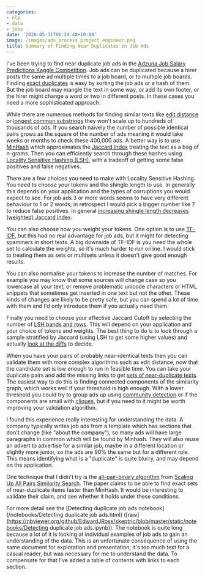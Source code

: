 ```yaml
---
categories:
- nlp
- data
- jobs
date: '2020-05-31T06:24:48+10:00'
image: /images/ads_process_project_engineer.png
title: Summary of Finding Near Duplicates in Job Ads
---
```


I've been trying to find near duplicate job ads in the [Adzuna Job Salary Predictions Kaggle Competition](https://www.kaggle.com/c/job-salary-prediction).
Job ads can be duplicated because a hirer posts the same ad multiple times to a job board, or to multiple job boards.
Finding [exact duplicates](/exact-duplicates) is easy by sorting the job ads or a hash of them.
But the job board may mangle the text in some way, or add its own footer, or the hirer might change a word or two in different posts.
In these cases you need a more sophisticated approach.

While there are numerous methods for finding similar texts like [edit distance](/levenshtein) or [longest common substrings](/common-substring) they won't scale up to hundreds of thousands of ads.
If you search naively the number of possible identical pairs grows as the square of the number of ads meaning it would take weeks or months to check these 400,000 ads.
A better way is to use [MinHash](/minhash) which approximates the [Jaccard Index](/jaccard-duplicates) treating the text as a bag of n-grams.
Then you can efficiently search through these hashes using [Locality Sensitive Hashing (LSH)](/minhash-lsh), with a tradeoff of getting some false positives and false negatives.

There are a few choices you need to make with Locality Sensitive Hashing.
You need to choose your tokens and the shingle length to use.
In generally this depends on your application and the types of corruptions you would expect to see.
For job ads 3 or more words seems to have very different behaviour to 1 or 2 words; in retrospect I would pick a bigger number like 7 to reduce false positives.
In general [increasing shingle length decreases (weighted) Jaccard index](/shingle-inequality).

You can also choose how you weight your tokens.
One option is to use [TF-IDF](/duplicate-tfidf), but this had no real advantage for job ads, but it might for detecting spammers in short texts.
A big downside of TF-IDF is you need the whole set to calculate the weights, so it's much harder to run online.
I would stick to treating them as sets or multisets unless it doesn't give good enough results.

You can also normalise your tokens to increase the number of matches.
For example you may know that some sources will change case so you lowercase all your text, or remove problematic unicode characters or HTML snippets that sometimes get inserted in one text but not the other.
These kinds of changes are likely to be pretty safe, but you can spend a lot of time with them and I'd only introduce them if you actually need them.

Finally you need to choose your effective Jaccard Cutoff by selecting the number of [LSH bands and rows](/minhash-lsh).
This will depend on your application and your choice of tokens and weights.
The best thing to do is to look through a sample stratified by Jaccard (using LSH to get some higher values) and actually [look at the diffs](/python-diffs) to decide.

When you have your pairs of probably near-identical texts then you can validate them with more complex algorithms such as edit distance, now that the candidate set is low enough to run in feasible time.
You can take your duplicate pairs and add the missing links to get [sets of near-duplicate texts](/minhash-sets).
The easiest way to do this is finding connected components of the similarity graph, which works well if your threshold is high enough.
With a lower threshold you could try to group ads up using [community detection](/community-detection) or if the components are small with [cliques](/similar-companies), but if you need to it might be worth improving your validation algorithm.

I found this experience really interesting for understanding the data.
A company typically writes job ads from a template which has sections that don't change (like "about the company"), so many ads will have large paragraphs in common which will be found by Minhash.
They will also reuse an advert to advertise for a similar job, maybe in a different location or slightly more junior, so the ads are 90% the same but for a different role.
This means identifying what is a "duplicate" is quite blurry, and may depend on the application.

One technique that I didn't try is the [all-pair-binary algorithm](https://github.com/ekzhu/SetSimilaritySearch) from 
[Scaling Up All Pairs Similarity Search](/resources/scaling_up_all_pairs_similarity_search.pdf).
The paper claims to be able to find exact sets of near-duplicate items faster than MinHash.
It would be interesting to validate their claim, and see whether it holds under these conditions.

For more detail see the [Detecting duplicate job ads notebook](/notebooks/Detecting duplicate job ads.html) ([raw](https://nbviewer.org/github/EdwardJRoss/skeptric/blob/master/static/notebooks/Detecting duplicate job ads.ipynb)).
The notebook is quite long because a lot of it is looking at individual examples of job ads to gain an understanding of the data.
This is an unfortunate consequence of using the same document for exploration and presentation; it's too much text for a casual reader, but was necessary for me to understand the data.
To compensate for that I've added a table of contents with links to each section.